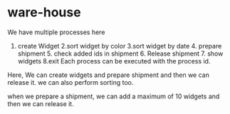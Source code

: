 # ware-house

We have multiple processes here 
1. create Widget  2.sort widget by color  3.sort widget by date  4. prepare shipment   5. check added ids in shipment 6. Release shipment  7. show widgets 8.exit
Each process can be executed with the process id.

Here, We can create widgets and prepare shipment and then we can release it.
we can also perform sorting too.

when we prepare a shipment, we can add a maximum of 10 widgets and then we can release it.
